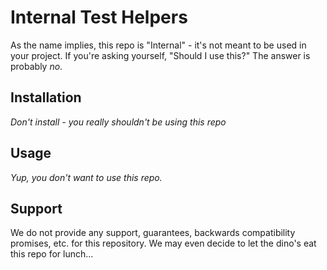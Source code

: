# Internal Test Helpers

As the name implies, this repo is "Internal" - it's not meant to be used in
your project. If you're asking yourself, "Should I use this?" The answer is
probably _no_.

## Installation

_Don't install - you really shouldn't be using this repo_

## Usage

_Yup, you don't want to use this repo._

## Support

We do not provide any support, guarantees, backwards compatibility promises,
etc. for this repository. We may even decide to let the dino's eat this repo
for lunch...

